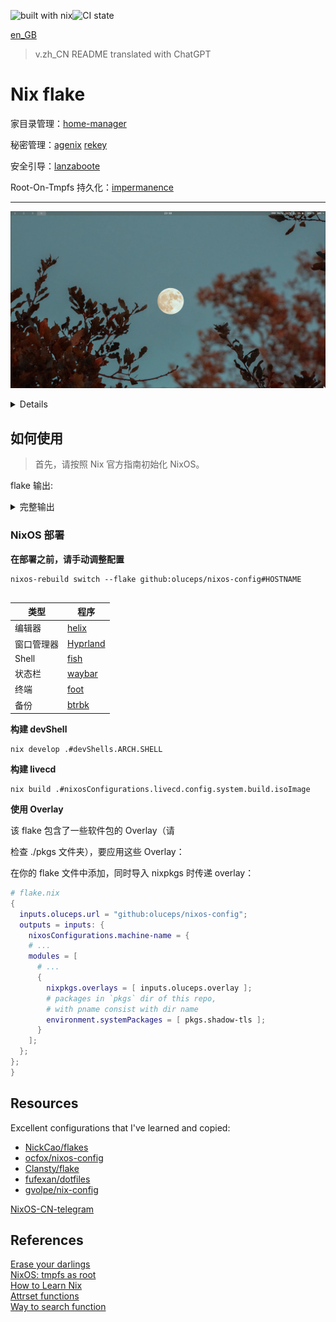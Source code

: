 ![built with nix](https://img.shields.io/static/v1?logo=nixos&logoColor=white&label=&message=Built%20with%20Nix&color=41439a)![CI state](https://github.com/oluceps/nixos-config/actions/workflows/eval.yaml/badge.svg)

[en_GB](./README.md)  
> v.zh_CN README translated with ChatGPT


# Nix flake

家目录管理：[home-manager](https://github.com/nix-community/home-manager)

秘密管理：[agenix](https://github.com/ryantm/agenix) [rekey](https://github.com/oddlama/agenix-rekey)

安全引导：[lanzaboote](https://github.com/nix-community/lanzaboote)

Root-On-Tmpfs 持久化：[impermanence](https://github.com/nix-community/impermanence)

---

![screenshot](./.attachs/shot_2.png)

<details>

![screenshot](./.attachs/050101344059_0050101333921_0image_2023-05-01_01-18-05.png)

</details>


## 如何使用

> 首先，请按照 Nix 官方指南初始化 NixOS。

flake 输出:
<details>
<summary>完整输出</summary>

```console
> nix flake show
git+file:///etc/nixos
├───apps
│   ├───aarch64-linux
│   │   ├───edit-secret: app
│   │   ├───rekey: app
│   │   └───rekey-save-outputs: app
│   └───x86_64-linux
│       ├───edit-secret: app
│       ├───rekey: app
│       └───rekey-save-outputs: app
├───checks
│   ├───aarch64-linux
│   │   └───pre-commit-check omitted (use '--all-systems' to show)
│   └───x86_64-linux
│       └───pre-commit-check: derivation 'pre-commit-run'
├───devShells
│   ├───aarch64-linux
│   │   ├───eunomia omitted (use '--all-systems' to show)
│   │   ├───kernel omitted (use '--all-systems' to show)
│   │   └───ubt-rv omitted (use '--all-systems' to show)
│   └───x86_64-linux
│       ├───eunomia: development environment 'nix-shell'
│       ├───kernel: development environment 'kernel-build-env-shell-env'
│       └───ubt-rv: development environment 'riscv-ubuntu-qemu-boot-script'
├───nixosConfigurations
│   ├───hastur: NixOS configuration
│   ├───kaambl: NixOS configuration
│   └───livecd: NixOS configuration
└───overlays
    └───default: Nixpkgs overlay
```  
</details>

### NixOS 部署

__在部署之前，请手动调整配置__

```console
nixos-rebuild switch --flake github:oluceps/nixos-config#HOSTNAME
  
```
| 类型 | 程序 |
|---|---|
| 编辑器 | [helix](https://github.com/oluceps/nixos-config/tree/main/home/programs/helix) |
| 窗口管理器 | [Hyprland](https://github.com/oluceps/nixos-config/tree/main/home/programs/hyprland) |
| Shell | [fish](https://github.com/oluceps/nixos-config/tree/main/home/programs/fish) |
| 状态栏 | [waybar](https://github.com/oluceps/nixos-config/tree/main/home/programs/waybar) |
| 终端 | [foot](https://github.com/oluceps/nixos-config/tree/main/home/programs/foot) |
| 备份 | [btrbk](https://github.com/oluceps/nixos-config/tree/main/modules/btrbk) |

__构建 devShell__  
```console
nix develop .#devShells.ARCH.SHELL
```

__构建 livecd__  
```console
nix build .#nixosConfigurations.livecd.config.system.build.isoImage
```

__使用 Overlay__

该 flake 包含了一些软件包的 Overlay（请

检查 ./pkgs 文件夹），要应用这些 Overlay：

在你的 flake 文件中添加，同时导入 nixpkgs 时传递 overlay：

```nix
# flake.nix
{
  inputs.oluceps.url = "github:oluceps/nixos-config";
  outputs = inputs: {
    nixosConfigurations.machine-name = {
    # ...
    modules = [
      # ...
      {
        nixpkgs.overlays = [ inputs.oluceps.overlay ];
        # packages in `pkgs` dir of this repo,
        # with pname consist with dir name
        environment.systemPackages = [ pkgs.shadow-tls ];
      }
    ];
  };
};
}
```

## Resources  
Excellent configurations that I've learned and copied:  
+ [NickCao/flakes](https://github.com/NickCao/flakes)  
+ [ocfox/nixos-config](https://github.com/ocfox/nixos-config)  
+ [Clansty/flake](https://github.com/Clansty/flake)  
+ [fufexan/dotfiles](https://github.com/fufexan/dotfiles)  
+ [gvolpe/nix-config](https://github.com/gvolpe/nix-config)

[NixOS-CN-telegram](https://github.com/nixos-cn/NixOS-CN-telegram)


## References
[Erase your darlings](https://grahamc.com/blog/erase-your-darlings)  
[NixOS: tmpfs as root](https://elis.nu/blog/2020/05/nixos-tmpfs-as-root/)  
[How to Learn Nix](https://ianthehenry.com/posts/how-to-learn-nix/)  
[Attrset functions](https://ryantm.github.io/nixpkgs/functions/library/attrsets/)  
[Way to search function](http://noogle.dev)  

